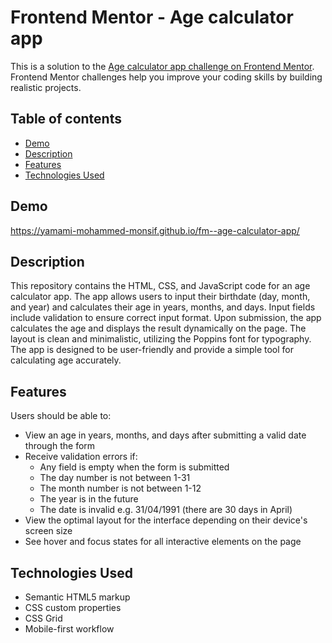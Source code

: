 # Frontend Mentor - Age calculator app

This is a solution to the [Age calculator app challenge on Frontend Mentor](https://www.frontendmentor.io/challenges/age-calculator-app-dF9DFFpj-Q). Frontend Mentor challenges help you improve your coding skills by building realistic projects. 

## Table of contents

- [Demo](#demo)
- [Description](#description)
- [Features](#features)
- [Technologies Used](#technologies-used)

## Demo

https://yamami-mohammed-monsif.github.io/fm--age-calculator-app/

## Description

This repository contains the HTML, CSS, and JavaScript code for an age calculator app. The app allows users to input their birthdate (day, month, and year) and calculates their age in years, months, and days. Input fields include validation to ensure correct input format. Upon submission, the app calculates the age and displays the result dynamically on the page. The layout is clean and minimalistic, utilizing the Poppins font for typography. The app is designed to be user-friendly and provide a simple tool for calculating age accurately.

## Features

Users should be able to:

- View an age in years, months, and days after submitting a valid date through the form
- Receive validation errors if:
  - Any field is empty when the form is submitted
  - The day number is not between 1-31
  - The month number is not between 1-12
  - The year is in the future
  - The date is invalid e.g. 31/04/1991 (there are 30 days in April)
- View the optimal layout for the interface depending on their device's screen size
- See hover and focus states for all interactive elements on the page

## Technologies Used

- Semantic HTML5 markup
- CSS custom properties
- CSS Grid
- Mobile-first workflow